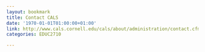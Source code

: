 ```yaml
---
layout: bookmark
title: Contact CALS
date: '1970-01-01T01:00:00+01:00'
link: http://www.cals.cornell.edu/cals/about/administration/contact.cfm
categories: EDUC2710

---
```

